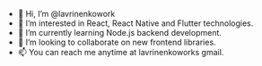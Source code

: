 - 👋 Hi, I’m @lavrinenkowork
- 👀 I’m interested in React, React Native and Flutter technologies.
- 🌱 I’m currently learning Node.js backend development.
- 💞️ I’m looking to collaborate on new frontend libraries.
- 📫 You can reach me anytime at lavrinenkoworks gmail.
